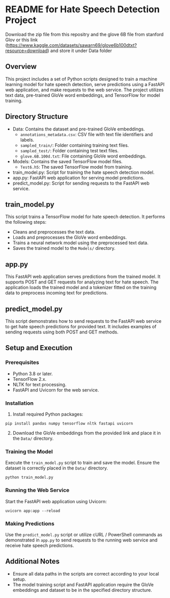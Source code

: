 # README for Hate Speech Detection Project
Download the zip file from this repositry and the glove 6B file from stanford Glov or this link (https://www.kaggle.com/datasets/sawarn69/glove6b100dtxt?resource=download) and store it under Data folder

## Overview
This project includes a set of Python scripts designed to train a machine learning model for hate speech detection, serve predictions using a FastAPI web application, and make requests to the web service. The project utilizes text data, pre-trained GloVe word embeddings, and TensorFlow for model training.

## Directory Structure

- Data: Contains the dataset and pre-trained GloVe embeddings.
  - `annotations_metadata.csv`: CSV file with text file identifiers and labels.
  - `sampled_train/`: Folder containing training text files.
  - `sampled_test/`: Folder containing test text files.
  - `glove.6B.100d.txt`: File containing GloVe word embeddings.
- Models: Contains the saved TensorFlow model files.
  - `Test6.h5`: The saved TensorFlow model from training.
- train_model.py: Script for training the hate speech detection model.
- app.py: FastAPI web application for serving model predictions.
- predict_model.py: Script for sending requests to the FastAPI web service.

## train_model.py

This script trains a TensorFlow model for hate speech detection. It performs the following steps:
- Cleans and preprocesses the text data.
- Loads and preprocesses the GloVe word embeddings.
- Trains a neural network model using the preprocessed text data.
- Saves the trained model to the `Models/` directory.

## app.py

This FastAPI web application serves predictions from the trained model. It supports POST and GET requests for analyzing text for hate speech. The application loads the trained model and a tokenizer fitted on the training data to preprocess incoming text for predictions.

## predict_model.py

This script demonstrates how to send requests to the FastAPI web service to get hate speech predictions for provided text. It includes examples of sending requests using both POST and GET methods.

## Setup and Execution

### Prerequisites
- Python 3.8 or later.
- TensorFlow 2.x.
- NLTK for text processing.
- FastAPI and Uvicorn for the web service.

### Installation
1. Install required Python packages:
```shell
pip install pandas numpy tensorflow nltk fastapi uvicorn
```
2. Download the GloVe embeddings from the provided link and place it in the `Data/` directory.

### Training the Model
Execute the `train_model.py` script to train and save the model. Ensure the dataset is correctly placed in the `Data/` directory.

```shell
python train_model.py
```

### Running the Web Service
Start the FastAPI web application using Uvicorn:

```shell
uvicorn app:app --reload
```

### Making Predictions
Use the `predict_model.py` script or utilize cURL / PowerShell commands as demonstrated in `app.py` to send requests to the running web service and receive hate speech predictions.

## Additional Notes
- Ensure all data paths in the scripts are correct according to your local setup.
- The model training script and FastAPI application require the GloVe embeddings and dataset to be in the specified directory structure.

